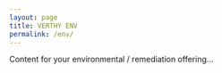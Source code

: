 ```yaml
---
layout: page
title: VERTHY ENV
permalink: /env/
---
```


Content for your environmental / remediation offering…
